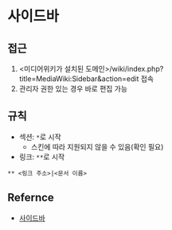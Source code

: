 # 사이드바

## 접근
1. <미디어위키가 설치된 도메인>/wiki/index.php?title=MediaWiki:Sidebar&action=edit 접속
2. 관리자 권한 있는 경우 바로 편집 가능

## 규칙
- 섹션: `*`로 시작
    - 스킨에 따라 지원되지 않을 수 있음(확인 필요)
- 링크: `**`로 시작

```
** <링크 주소>|<문서 이름>
```

## Refernce
- [사이드바](https://www.mediawiki.org/wiki/Manual:Interface/Sidebar/ko)